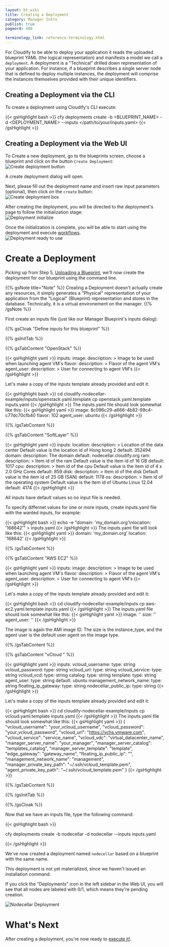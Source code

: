 ```yaml
---
layout: bt_wiki
title: Creating a Deployment
category: Manager Intro
publish: true
pageord: 400

terminology_link: reference-terminology.html
---
```


For Cloudify to be able to deploy your application it reads the uploaded blueprint YAML (the logical representation) and manifests a model we call a `deployment`. A deployment is a "Technical" drilled down representation of your application. For instance, if a blueprint describes a single server node that is defined to deploy multiple instances, the deployment will comprise the instances themselves provided with their unique identifiers.


## Creating a Deployment via the CLI

To create a deployment using Cloudify's CLI execute:

{{< gsHighlight  bash >}}
cfy deployments create -b <BLUEPRINT_NAME> -d <DEPLOYMENT_NAME> --inputs </path/to/your/inputs.yaml​>
{{< /gsHighlight >}}


## Creating a Deployment via the Web UI

To Create a new deployment, go to the blueprints screen, choose a blueprint and click on the button `Create Deployment`:<br/>
![Create deployment button](images/ui/ui-create-deployment.jpg)

A create deployment dialog will open.<br/>

Next, please fill out the deployment name and insert raw input parameters (optional), then click on the `create` button:<br/>
![Create deployment box](images/ui/ui-create-deployment-box.jpg)

After creating the deployment, you will be directed to the deployment's page to follow the initialization stage:<br/>
![Deployment initialize](images/ui/ui-initialize-deployment.jpg)

Once the initialization is complete, you will be able to start using the deployment and execute [workflows]({{page.terminology_link}}#workflow).<br/>
![Deployment ready to use](images/ui/ui-deployment-ready.jpg)

# Create a Deployment

Picking up from Step 5, [Uploading a Blueprint](getting-started-upload-blueprint.html), we'll now create the deployment for our blueprint using the command line.

{{% gsNote title="Note" %}}
Creating a Deployment doesn't actually create any resources, it simply generates a "Physical" representation of your application from the "Logical" (Blueprint) representation and stores in the database. Technically, it is a virtual environement on the manager.
{{% /gsNote %}}

First create an inputs file (just like our Manager Blueprint's inputs dialog):


  {{% gsCloak "Define inputs for this blueprint" %}}

  {{% gsInitTab %}}

  {{% gsTabContent "OpenStack" %}}

  {{< gsHighlight  yaml >}}
  inputs:
    image:
      description: >
        Image to be used when launching agent VM's
    flavor:
      description: >
        Flavor of the agent VM's
    agent_user:
      description: >
        User for connecting to agent VM's
  {{< /gsHighlight >}}


Let's make a copy of the inputs template already provided and edit it:

  {{< gsHighlight  bash  >}}
  cd cloudify-nodecellar-example/inputs/openstack.yaml.template
  cp openstack.yaml.template inputs.yaml
  {{< /gsHighlight >}}
  The inputs.yaml file should look somewhat like this:
  {{< gsHighlight  yaml >}}
  image: 8c096c29-a666-4b82-99c4-c77dc70cfb40
  flavor: 102
  agent_user: ubuntu
  {{< /gsHighlight >}}

  {{% /gsTabContent %}}

  {{% gsTabContent "SoftLayer" %}}

  {{< gsHighlight  yaml  >}}
  inputs:
    location:
      description: >
        Location of the data center
        Default value is the location id of Hong kong 2
      default: 352494
    domain:
      description: The domain
      default: nodecellar.cloudify.org
    ram:
      description: >
        Item id of the ram
        Default value is the item id of 16 GB
      default: 1017
    cpu:
      description: >
        Item id of the cpu
        Default value is the item id of 4 x 2.0 GHz Cores
      default: 859
    disk:
      description: >
        Item id of the disk
        Default value is the item id of 25 GB (SAN)
      default: 1178
    os:
      description: >
        Item id of the operating system
        Default value is the item id of Ubuntu Linux 12.04
      default: 4174
  {{< /gsHighlight >}}

All inputs have default values so no input file is needed.

To specify differnet values for one or more inputs, create inputs.yaml file with the wanted inputs, for example:

  {{< gsHighlight  bash  >}}
  echo -e "domain: 'my_domain.org'\nlocation: '168642'" > inputs.yaml
  {{< /gsHighlight >}}
  The inputs.yaml file will look like this:
  {{< gsHighlight  yaml  >}}
  domain: 'my_domain.org'
  location: '168642'
  {{< /gsHighlight >}}

  {{% /gsTabContent %}}

  {{% gsTabContent "AWS EC2" %}}

  {{< gsHighlight  yaml >}}
  inputs:
    image:
      description: >
        Image to be used when launching agent VM's
    flavor:
      description: >
        Flavor of the agent VM's
    agent_user:
      description: >
        User for connecting to agent VM's
  {{< /gsHighlight >}}

Let's make a copy of the inputs template already provided and edit it:

  {{< gsHighlight  bash  >}}
  cd cloudify-nodecellar-example/inputs
  cp aws-ec2.yaml.template inputs.yaml
  {{< /gsHighlight >}}
  The inputs.yaml file should look somewhat like this:
  {{< gsHighlight  yaml >}}
    image: ''
    size: ''
    agent_user: ''
  {{< /gsHighlight >}}

The image is again the AMI image ID. The size is the instance_type, and the agent user is the default user agent on the image type.

  {{% /gsTabContent %}}

  {{% gsTabContent "vCloud " %}}

  {{< gsHighlight  yaml >}}
  inputs:
    vcloud_username:
        type: string
    vcloud_password:
        type: string
    vcloud_url:
        type: string
    vcloud_service:
        type: string
    vcloud_vcd:
        type: string
    catalog:
      type: string
    template:
      type: string
    agent_user:
      type: string
      default: ubuntu
    management_network_name:
      type: string
    floating_ip_gateway:
      type: string
    nodecellar_public_ip:
      type: string
  {{< /gsHighlight >}}

Let's make a copy of the inputs template already provided and edit it:

  {{< gsHighlight  bash  >}}
  cd cloudify-nodecellar-example/inputs
  cp vcloud.yaml.template inputs.yaml
  {{< /gsHighlight >}}
  The inputs.yaml file should look somewhat like this:
  {{< gsHighlight  yaml >}}
  {
      "vcloud_username": "your_vcloud_username",
      "vcloud_password": "your_vcloud_password",
      "vcloud_url": "https://vchs.vmware.com",
      "vcloud_service": "service_name",
      "vcloud_vdc": "virtual_datacenter_name",
      "manager_server_name": "your_manager",
      "manager_server_catalog": "templates_catalog",
      "manager_server_template": "template",
      "edge_gateway": "gateway_name",
      "floating_ip_public_ip": "",
      "management_network_name": "management",
      "manager_private_key_path": "~/.ssh/vcloud_template.pem",
      "agent_private_key_path": "~/.ssh/vcloud_template.pem"
  }
  {{< /gsHighlight >}}

  {{% /gsTabContent %}}

  {{% /gsInitTab %}}

  {{% /gsCloak %}}


Now that we have an inputs file, type the following command:

{{< gsHighlight  bash >}}

cfy deployments create -b nodecellar -d nodecellar --inputs inputs.yaml

{{< /gsHighlight >}}

We've now created a deployment named `nodecellar` based on a blueprint with the same name.

This deployment is not yet materialized, since we haven't issued an installation command.

If you click the "Deployments" icon in the left sidebar in the Web UI, you will see that all nodes are labeled with 0/1, which means they're pending creation.

![Nodecellar Deployment](images/guide/quickstart-openstack/nodecellar_deployment.png)


# What's Next

After creating a deployment, you're now ready to [execute it!](getting-started-execute-workflow.html).
